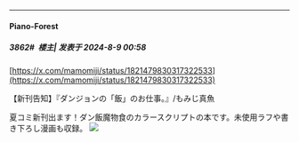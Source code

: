 ﻿
*****

####  Piano-Forest  
##### 3862#         楼主| 发表于 2024-8-9 00:58

[https://x.com/mamomiji/status/1821479830317322533](https://x.com/mamomiji/status/1821479830317322533)

【新刊告知】『ダンジョンの「飯」のお仕事。』/もみじ真魚

夏コミ新刊出ます！ダン飯魔物食のカラースクリプトの本です。未使用ラフや書き下ろし漫画も収録。
<img src="https://p.sda1.dev/18/d3eaca54e0390287868ed861e3d98358/20240809_005705.jpg" referrerpolicy="no-referrer">

